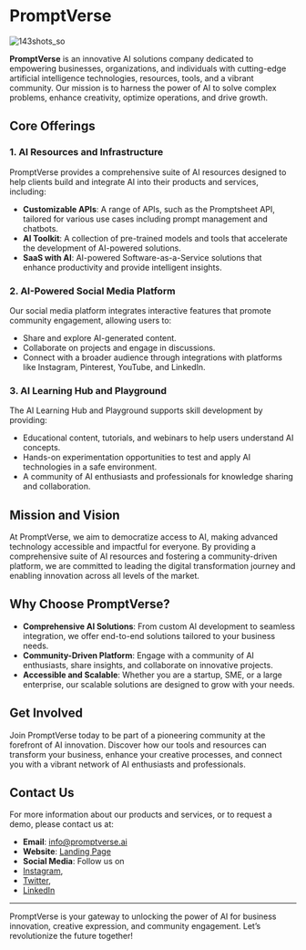# PromptVerse
![143shots_so](https://github.com/user-attachments/assets/55f6b626-e395-422d-a593-509e6ba4e14c)


**PromptVerse** is an innovative AI solutions company dedicated to empowering businesses, organizations, and individuals with cutting-edge artificial intelligence technologies, resources, tools, and a vibrant community. Our mission is to harness the power of AI to solve complex problems, enhance creativity, optimize operations, and drive growth.

## Core Offerings

### 1. AI Resources and Infrastructure
PromptVerse provides a comprehensive suite of AI resources designed to help clients build and integrate AI into their products and services, including:

- **Customizable APIs**: A range of APIs, such as the Promptsheet API, tailored for various use cases including prompt management and chatbots.
- **AI Toolkit**: A collection of pre-trained models and tools that accelerate the development of AI-powered solutions.
- **SaaS with AI**: AI-powered Software-as-a-Service solutions that enhance productivity and provide intelligent insights.

### 2. AI-Powered Social Media Platform
Our social media platform integrates interactive features that promote community engagement, allowing users to:

- Share and explore AI-generated content.
- Collaborate on projects and engage in discussions.
- Connect with a broader audience through integrations with platforms like Instagram, Pinterest, YouTube, and LinkedIn.

### 3. AI Learning Hub and Playground
The AI Learning Hub and Playground supports skill development by providing:

- Educational content, tutorials, and webinars to help users understand AI concepts.
- Hands-on experimentation opportunities to test and apply AI technologies in a safe environment.
- A community of AI enthusiasts and professionals for knowledge sharing and collaboration.

## Mission and Vision
At PromptVerse, we aim to democratize access to AI, making advanced technology accessible and impactful for everyone. By providing a comprehensive suite of AI resources and fostering a community-driven platform, we are committed to leading the digital transformation journey and enabling innovation across all levels of the market.

## **Why Choose PromptVerse?**

- **Comprehensive AI Solutions**: From custom AI development to seamless integration, we offer end-to-end solutions tailored to your business needs.
- **Community-Driven Platform**: Engage with a community of AI enthusiasts, share insights, and collaborate on innovative projects.
- **Accessible and Scalable**: Whether you are a startup, SME, or a large enterprise, our scalable solutions are designed to grow with your needs.

## **Get Involved**

Join PromptVerse today to be part of a pioneering community at the forefront of AI innovation. Discover how our tools and resources can transform your business, enhance your creative processes, and connect you with a vibrant network of AI enthusiasts and professionals.

## **Contact Us**

For more information about our products and services, or to request a demo, please contact us at:

- **Email**: [info@promptverse.ai](mailto:promptverse254@gmail.com)
- **Website**: [Landing Page](https://prompt-verse-landing-page.vercel.app/)
- **Social Media**: Follow us on
- [Instagram](https://www.instagram.com/itspromptverse),
- [Twitter](https://twitter.com/itspromptverse),
- [LinkedIn]([https://www.linkedin.com/company/promptverse](https://www.linkedin.com/company/promptverse-ai-hub/))

---

PromptVerse is your gateway to unlocking the power of AI for business innovation, creative expression, and community engagement. Let’s revolutionize the future together!




<!--

**Here are some ideas to get you started:**

🙋‍♀️ A short introduction - what is your organization all about?
🌈 Contribution guidelines - how can the community get involved?
👩‍💻 Useful resources - where can the community find your docs? Is there anything else the community should know?
🍿 Fun facts - what does your team eat for breakfast?
🧙 Remember, you can do mighty things with the power of [Markdown](https://docs.github.com/github/writing-on-github/getting-started-with-writing-and-formatting-on-github/basic-writing-and-formatting-syntax)
-->
